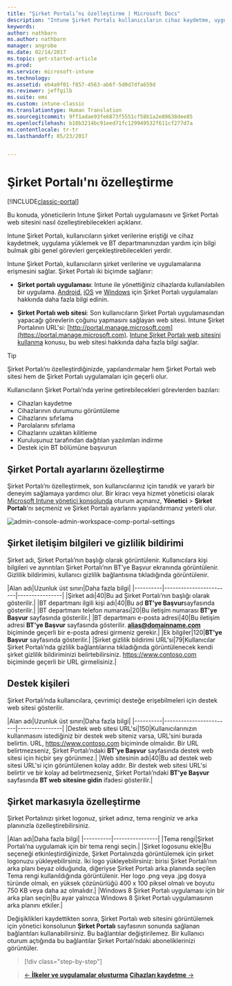```yaml
---
title: "Şirket Portalı’nı özelleştirme | Microsoft Docs"
description: "Intune Şirket Portalı kullanıcıların cihaz kaydetme, uygulama yükleme ve BT departmanı bilgilerine ulaşma gibi sık kullanılan görevleri gerçekleştirmesini sağlar."
keywords: 
author: nathbarn
ms.author: nathbarn
manager: angrobe
ms.date: 02/14/2017
ms.topic: get-started-article
ms.prod: 
ms.service: microsoft-intune
ms.technology: 
ms.assetid: eb4a9f01-f857-4563-ab6f-5d0d7dfa659d
ms.reviewer: jeffgilb
ms.suite: ems
ms.custom: intune-classic
ms.translationtype: Human Translation
ms.sourcegitcommit: 9ff1adae93fe6873f5551cf58b1a2e89638dee85
ms.openlocfilehash: b18b3214bc91eed71fc129949532f611cf277d7a
ms.contentlocale: tr-tr
ms.lasthandoff: 05/23/2017


---
```


# <a name="customize-the-company-portal"></a>Şirket Portalı'nı özelleştirme

[!INCLUDE[classic-portal](../includes/classic-portal.md)]

Bu konuda, yöneticilerin Intune Şirket Portalı uygulamasını ve Şirket Portalı web sitesini nasıl özelleştirebilecekleri açıklanır.

Intune Şirket Portalı, kullanıcıların şirket verilerine eriştiği ve cihaz kaydetmek, uygulama yüklemek ve BT departmanınızdan yardım için bilgi bulmak gibi genel görevleri gerçekleştirebilecekleri yerdir.

Intune Şirket Portalı, kullanıcıların şirket verilerine ve uygulamalarına erişmesini sağlar. Şirket Portalı iki biçimde sağlanır:

-   **Şirket portalı uygulaması**: Intune ile yönettiğiniz cihazlarda kullanılabilen bir uygulama. [Android](/intune-user-help/using-your-android-device-with-intune), [iOS](/intune-user-help/using-your-iOS-or-macOS-device-with-intune) ve [Windows](/intune-user-help/using-your-windows-device-with-intune) için Şirket Portalı uygulamaları hakkında daha fazla bilgi edinin.


- **Şirket Portalı web sitesi**: Son kullanıcıların Şirket Portalı uygulamasından yapacağı görevlerin çoğunu yapmasını sağlayan web sitesi. Intune Şirket Portalının URL'si: [http://portal.manage.microsoft.com](https://portal.manage.microsoft.com). [Intune Şirket Portalı web sitesini kullanma](/intune-user-help/using-the-intune-company-portal-website) konusu, bu web sitesi hakkında daha fazla bilgi sağlar.

> [!TIP]
> Şirket Portalı’nı özelleştirdiğinizde, yapılandırmalar hem Şirket Portalı web sitesi hem de Şirket Portalı uygulamaları için geçerli olur.

Kullanıcıların Şirket Portalı’nda yerine getirebilecekleri görevlerden bazıları:

-   Cihazları kaydetme
-   Cihazlarının durumunu görüntüleme
-   Cihazlarını sıfırlama
-   Parolalarını sıfırlama
-   Cihazlarını uzaktan kilitleme
-   Kuruluşunuz tarafından dağıtılan yazılımları indirme
-   Destek için BT bölümüne başvurun

## <a name="customize-company-portal-settings"></a>Şirket Portalı ayarlarını özelleştirme
Şirket Portalı’nı özelleştirmek, son kullanıcılarınız için tanıdık ve yararlı bir deneyim sağlamaya yardımcı olur. Bir kiracı veya hizmet yöneticisi olarak [Microsoft Intune yönetici konsolunda](https://manage.microsoft.com) oturum açmanız, **Yönetici** &gt; **Şirket Portalı**'nı seçmeniz ve Şirket Portalı ayarlarını yapılandırmanız yeterli olur.

![admin-console-admin-workspace-comp-portal-settings](./media/companyportal.png)

## <a name="company-contact-information-and-privacy-statement"></a>Şirket iletişim bilgileri ve gizlilik bildirimi
Şirket adı, Şirket Portalı’nın başlığı olarak görüntülenir. Kullanıcılara kişi bilgileri ve ayrıntıları Şirket Portalı’nın BT’ye Başvur ekranında görüntülenir. Gizlilik bildirimini, kullanıcı gizlilik bağlantısına tıkladığında görüntülenir.

|Alan adı|Uzunluk üst sınırı|Daha fazla bilgi|
    |----------|------------------------|----------------|
    |Şirket adı|40|Bu ad Şirket Portalı’nın başlığı olarak gösterilir.|
    |BT departmanı ilgili kişi adı|40|Bu ad **BT’ye Başvur**sayfasında gösterilir.|
    |BT departmanı telefon numarası|20|Bu iletişim numarası **BT'ye Başvur** sayfasında gösterilir.|
    |BT departmanı e-posta adresi|40|Bu iletişim adresi **BT'ye Başvur** sayfasında gösterilir. **alias@domainname.com** biçiminde geçerli bir e-posta adresi girmeniz gerekir.|
    |Ek bilgiler|120|**BT'ye Başvur** sayfasında gösterilir.|
    |Şirket gizlilik bildirimi URL'si|79|Kullanıcılar Şirket Portalı’nda gizlilik bağlantılarına tıkladığında görüntülenecek kendi şirket gizlilik bildiriminizi belirtebilirsiniz. https://www.contoso.com biçiminde geçerli bir URL girmelisiniz.|

## <a name="support-contacts"></a>Destek kişileri
Şirket Portalı’nda kullanıcılara, çevrimiçi desteğe erişebilmeleri için destek web sitesi gösterilir.

|Alan adı|Uzunluk üst sınırı|Daha fazla bilgi|
    |----------|------------------------|----------------|
    |Destek web sitesi URL'si|150|Kullanıcılarınızın kullanmasını istediğiniz bir destek web siteniz varsa, URL'sini burada belirtin. URL, https://www.contoso.com biçiminde olmalıdır. Bir URL belirtmezseniz, Şirket Portalı’ndaki **BT'ye Başvur** sayfasında destek web sitesi için hiçbir şey görünmez.|
    |Web sitesinin adı|40|Bu ad destek web sitesi URL'si için görüntülenen kolay addır. Bir destek web sitesi URL'si belirtir ve bir kolay ad belirtmezseniz, Şirket Portalı’ndaki **BT'ye Başvur** sayfasında **BT web sitesine gidin** ifadesi gösterilir.|

## <a name="company-branding-customization"></a>Şirket markasıyla özelleştirme
Şirket Portalınızı şirket logonuz, şirket adınız, tema renginiz ve arka planınızla özelleştirebilirsiniz.

|Alan adı|Daha fazla bilgi|
    |----------|----------------|
    |Tema rengi|Şirket Portalı’na uygulamak için bir tema rengi seçin.|
    |Şirket logosunu ekle|Bu seçeneği etkinleştirdiğinizde, Şirket Portalınızda görüntülemek için şirket logonuzu yükleyebilirsiniz. İki logo yükleyebilirsiniz: birisi Şirket Portalı’nın arka planı beyaz olduğunda, diğeriyse Şirket Portalı arka planında seçilen Tema rengi kullanıldığında görüntülenir. Her logo .png veya .jpg dosya türünde olmalı, en yüksek çözünürlüğü 400 x 100 piksel olmalı ve boyutu 750 KB veya daha az olmalıdır.|
    |Windows 8 Şirket Portalı uygulaması için bir arka plan seçin|Bu ayar yalnızca Windows 8 Şirket Portalı uygulamasının arka planını etkiler.|


Değişiklikleri kaydettikten sonra, Şirket Portalı web sitesini görüntülemek için yönetici konsolunun **Şirket Portalı** sayfasının sonunda sağlanan bağlantıları kullanabilirsiniz. Bu bağlantılar değiştirilemez. Bir kullanıcı oturum açtığında bu bağlantılar Şirket Portalı’ndaki aboneliklerinizi görüntüler.

>[!div class="step-by-step"]

>[&larr; **İlkeler ve uygulamalar oluşturma**](.\start-with-a-paid-subscription-to-microsoft-intune-step-6.md)       [**Cihazları kaydetme** &rarr;](.\start-with-a-paid-subscription-to-microsoft-intune-step-8.md)  

